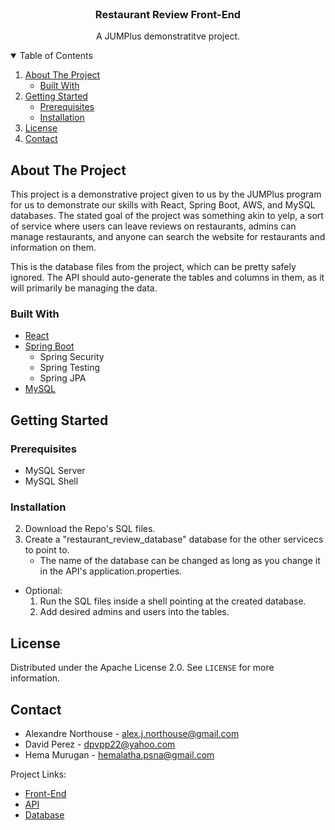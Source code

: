 <!-- PROJECT LOGO -->
<br />
<p align="center">
  <h3 align="center">Restaurant Review Front-End</h3>
  <p align="center">
    A JUMPlus demonstratitve project.
  </p>
</p>



<!-- TABLE OF CONTENTS -->
<details open="open">
  <summary>Table of Contents</summary>
  <ol>
    <li>
      <a href="#about-the-project">About The Project</a>
      <ul>
        <li><a href="#built-with">Built With</a></li>
      </ul>
    </li>
    <li>
      <a href="#getting-started">Getting Started</a>
      <ul>
        <li><a href="#prerequisites">Prerequisites</a></li>
        <li><a href="#installation">Installation</a></li>
      </ul>
    </li>
    <li><a href="#license">License</a></li>
    <li><a href="#contact">Contact</a></li>
  </ol>
</details>



<!-- ABOUT THE PROJECT -->
## About The Project

This project is a demonstrative project given to us by the JUMPlus program for us to demonstrate our skills with React, Spring Boot, AWS, and MySQL databases. The stated goal of the project was something akin to yelp, a sort of service where users can leave reviews on restaurants, admins can manage restaurants, and anyone can search the website for restaurants and information on them.

This is the database files from the project, which can be pretty safely ignored. The API should auto-generate the tables and columns in them, as it will primarily be managing the data.

### Built With

* [React](https://reactjs.org/)
* [Spring Boot](https://spring.io/projects/spring-boot)
  * Spring Security
  * Spring Testing
  * Spring JPA
* [MySQL](https://www.mysql.com/)



<!-- GETTING STARTED -->
## Getting Started

### Prerequisites
* MySQL Server
* MySQL Shell

### Installation

2. Download the Repo's SQL files.
3. Create a "restaurant_review_database" database for the other servicecs to point to.
    - The name of the database can be changed as long as you change it in the API's application.properties.
* Optional:
  1. Run the SQL files inside a shell pointing at the created database.
  1. Add desired admins and users into the tables.



<!-- LICENSE -->
## License

Distributed under the Apache License 2.0. See `LICENSE` for more information.



<!-- CONTACT -->
## Contact

- Alexandre Northouse - alex.j.northouse@gmail.com
- David Perez - dpvpp22@yahoo.com
- Hema Murugan - hemalatha.psna@gmail.com

Project Links: 
- [Front-End](https://github.com/ajnorthouse/restaurant-review-frontend)
- [API](https://github.com/ajnorthouse/restaurant-review-api)
- [Database](https://github.com/ajnorthouse/restaurant-review-database)
